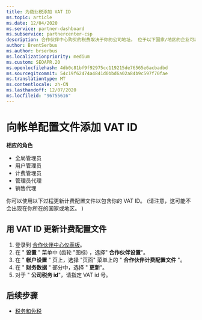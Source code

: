 ```yaml
---
title: 为商业税添加 VAT ID
ms.topic: article
ms.date: 12/04/2020
ms.service: partner-dashboard
ms.subservice: partnercenter-csp
description: 合作伙伴中心购买的税费取决于你的公司地址。 位于以下国家/地区的企业可以提供其增值税编号或本地等效项：
author: BrentSerbus
ms.author: brserbus
ms.localizationpriority: medium
ms.custom: SEOAPR.20
ms.openlocfilehash: 4db0c81bf9f92975cc119215de76565e6acbadbd
ms.sourcegitcommit: 54c19f62474a4841d0bbd6a02a84b9c597f70fae
ms.translationtype: MT
ms.contentlocale: zh-CN
ms.lasthandoff: 12/07/2020
ms.locfileid: "96755616"
---
```

# <a name="add-a-vat-id-to-your-billing-profile"></a>向帐单配置文件添加 VAT ID

**相应的角色**

- 全局管理员
- 用户管理员
- 计费管理员
- 管理员代理
- 销售代理

你可以使用以下过程更新计费配置文件以包含你的 VAT ID。  (请注意，这可能不会出现在你所在的国家或地区。 ) 

## <a name="update-your-billing-profile-with-your-vat-id"></a>用 VAT ID 更新计费配置文件

1. 登录到 [合作伙伴中心仪表板](https://partner.microsoft.com/dashboard/)。
2. 在 " **设置** " 菜单中 (齿轮 "图标) ，选择" **合作伙伴设置**"。
3. 在 " **帐户设置** " 页上，选择 "页面" 菜单上的 " **合作伙伴计费配置文件** "。
4. 在 " **财务数据** " 部分中，选择 " **更新**"。
5. 对于 " **公司税务 id**"，请指定 VAT id 号。

## <a name="next-steps"></a>后续步骤

- [税务和免税](tax-and-tax-exemptions.md)
